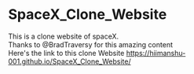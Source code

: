 # SpaceX_Clone_Website
This is a clone website of spaceX.
<br>
Thanks to @BradTraversy for this amazing content
<br>
Here's the link to this clone Website https://hiimanshu-001.github.io/SpaceX_Clone_Website/
